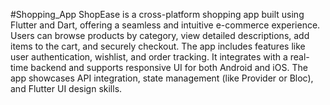 #Shopping_App
ShopEase is a cross-platform shopping app built using Flutter and Dart, offering a seamless and intuitive e-commerce experience. Users can browse products by category, view detailed descriptions, add items to the cart, and securely checkout. The app includes features like user authentication, wishlist, and order tracking. It integrates with a real-time backend and supports responsive UI for both Android and iOS. The app showcases API integration, state management (like Provider or Bloc), and Flutter UI design skills.

